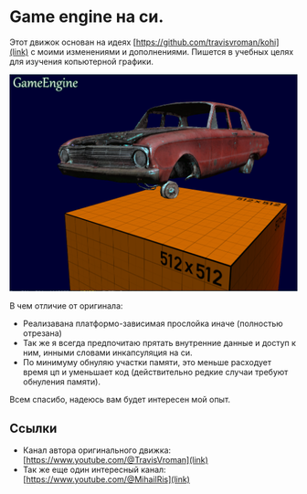 # Game engine на си.

Этот движок основан на идеях [https://github.com/travisvroman/kohi](link) c моими изменениями и дополнениями. Пишется в учебных целях для изучения копьютерной графики.

![Test application](/screens/20250308-144434.png?raw=true "Test application")

В чем отличие от оригинала:
  - Реализавана платформо-зависимая прослойка иначе (полностью отрезана)
  - Так же я всегда предпочитаю прятать внутренние данные и доступ к ним, инными словами инкапсуляция на си.
  - По минимуму обнуляю участки памяти, это меньше расходует время цп и уменьшает код (действительно редкие случаи требуют обнуления памяти).

Всем спасибо, надеюсь вам будет интересен мой опыт.

## Ссылки
  - Канал автора оригинального движка: [https://www.youtube.com/@TravisVroman](link)
  - Так же еще один интересный канал: [https://www.youtube.com/@MihailRis](link)
